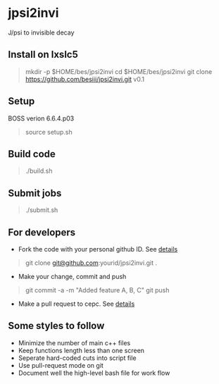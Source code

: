 # jpsi2invi

J/psi to invisible decay

## Install on lxslc5

> mkdir -p $HOME/bes/jpsi2invi
> cd $HOME/bes/jpsi2invi 
> git clone https://github.com/besiii/jpsi2invi.git v0.1 

## Setup

BOSS verion 6.6.4.p03

> source setup.sh

## Build code

> ./build.sh 

## Submit jobs

> ./submit.sh

## For developers 

- Fork the code with your personal github ID. See [details](https://help.github.com/articles/fork-a-repo/)

> git clone git@github.com:yourid/jpsi2invi.git .

- Make your change, commit and push 

> git commit -a -m "Added feature A, B, C"
> git push

- Make a pull request to cepc. See [details](https://help.github.com/articles/using-pull-requests/)

## Some styles to follow 
- Minimize the number of main c++ files 
- Keep functions length less than one screen
- Seperate hard-coded cuts into script file
- Use pull-request mode on git 
- Document well the high-level bash file for work flow 


